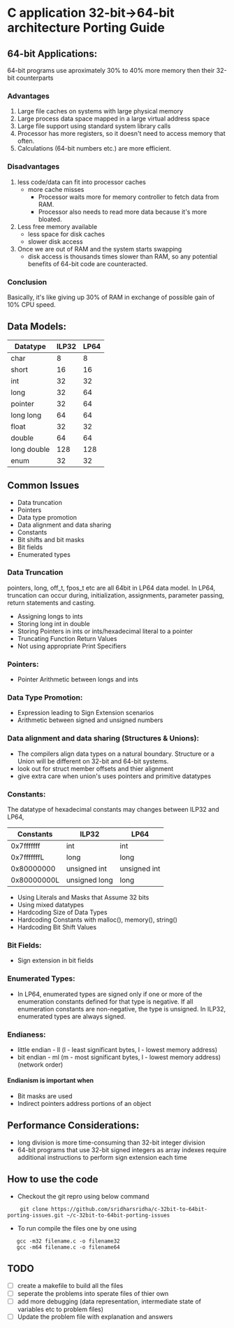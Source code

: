 # C application 32-bit->64-bit architecture Porting Guide

## 64-bit Applications:
64-bit programs use aproximately 30% to 40% more memory then their 32-bit counterparts
### Advantages
1. Large file caches on systems with large physical memory
2. Large process data space mapped in a large virtual address space
3. Large file support using standard system library calls
4. Processor has more registers, so it doesn't need to access memory that often.
5. Calculations (64-bit numbers etc.) are more efficient.

### Disadvantages
1. less code/data can fit into processor caches
    * more cache misses
        * Processor waits more for memory controller to fetch data from RAM.
		* Processor also needs to read more data because it's more bloated.
2. Less free memory available
    * less space for disk caches
    * slower disk access
3. Once we are out of RAM and the system starts swapping
    * disk access is thousands times slower than RAM, so any potential benefits of 64-bit code are counteracted.
### Conclusion
Basically, it's like giving up 30% of RAM in exchange of possible gain of 10% CPU speed.

## Data Models:
|Datatype    |  ILP32  |   LP64  |
|------------|---------|---------|
|char        |  8      |   8     |
|short       |  16     |   16    |
|int         |  32     |   32    |
|long        |  32     |   64    |
|pointer     |  32     |   64    |
|long long   |  64     |   64    | 
|float       |  32     |   32    |
|double      |  64     |   64    |
|long double |  128    |   128   |
|enum        |  32     |   32    |

## Common Issues
* Data truncation
* Pointers
* Data type promotion
* Data alignment and data sharing
* Constants
* Bit shifts and bit masks
* Bit fields
* Enumerated types

### Data Truncation
pointers, long, off_t, fpos_t etc are all 64bit in LP64 data model.
In LP64, truncation can occur during, initialization, assignments, parameter passing, return statements and casting.

* Assigning longs to ints
* Storing long int in double
* Storing Pointers in ints or ints/hexadecimal literal to a pointer
* Truncating Function Return Values
* Not using appropriate Print Specifiers
### Pointers:
* Pointer Arithmetic between longs and ints
### Data Type Promotion:
* Expression leading to Sign Extension scenarios
* Arithmetic between signed and unsigned numbers
### Data alignment and data sharing (Structures & Unions):
* The compilers align data types on a natural boundary.
  Structure or a Union will be different on 32-bit and 64-bit systems.
* look out for struct member offsets and thier alignment
* give extra care when union's uses pointers and primitive datatypes

### Constants:
The datatype of hexadecimal constants may changes between ILP32 and LP64,

| Constants   | ILP32         | LP64         |
|-------------|---------------|--------------|
| 0x7fffffff  | int           | int          |
| 0x7fffffffL | long          | long         |
| 0x80000000  | unsigned int  | unsigned int |
| 0x80000000L | unsigned long | long         |

* Using Literals and Masks that Assume 32 bits
* Using mixed datatypes
* Hardcoding Size of Data Types
* Hardcoding Constants with malloc(), memory(), string()
* Hardcoding Bit Shift Values

### Bit Fields:
* Sign extension in bit fields

### Enumerated Types:
* In LP64, enumerated types are signed only if one or more of the
  enumeration constants defined for that type is negative. If all
  enumeration constants are non-negative, the type is unsigned. In ILP32,
  enumerated types are always signed.

### Endianess:
* little endian - ll (l - least significant bytes, l - lowest memory address)
* bit endian    - ml (m - most significant bytes, l - lowest memory address) (network order)
#### Endianism is important when
* Bit masks are used
* Indirect pointers address portions of an object
## Performance Considerations:
* long division is more time-consuming than 32-bit integer division
* 64-bit programs that use 32-bit signed integers as array indexes
  require additional instructions to perform sign extension each time

## How to use the code
* Checkout the git repro using below command
```
    git clone https://github.com/sridharsridha/c-32bit-to-64bit-porting-issues.git ~/c-32bit-to-64bit-porting-issues
```
* To run compile the files one by one using
```
   gcc -m32 filename.c -o filename32
   gcc -m64 filename.c -o filename64
```

## TODO
- [ ] create a makefile to build all the files
- [ ] seperate the problems into sperate files of thier own
- [ ] add more debugging (data representation, intermediate state of variables etc to problem files)
- [ ] Update the problem file with explanation and answers
